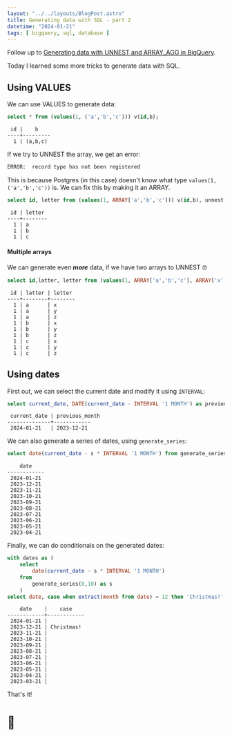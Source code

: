 ```yaml
---
layout: "../../layouts/BlogPost.astro"
title: Generating data with SQL - part 2
datetime: "2024-01-21"
tags: [ bigquery, sql, database ]
---
```


Follow up to [Generating data with UNNEST and ARRAY_AGG in BigQuery](/til/blog/2024-01-17-creating-data-with-big-query/).

Today I learned some more tricks to generate data with SQL.

## Using VALUES

We can use VALUES to generate data:

```sql
select * from (values(1, ('a','b','c'))) v(id,b);
```
```
 id |    b
----+---------
  1 | (a,b,c)
```

If we try to UNNEST the array, we get an error:


```bash
ERROR:  record type has not been registered
```

This is because Postgres (in this case) doesn't know what type `values(1, ('a','b','c'))` is. We can fix this by making it an ARRAY. 

```sql
select id, letter from (values(1, ARRAY['a','b','c'])) v(id,b), unnest(v.b) as letter;
```
```
 id | letter
----+--------
  1 | a
  1 | b
  1 | c
```

#### Multiple arrays
We can generate even _**more**_ data, if we have two arrays to UNNEST 🤓
    
```sql
select id,latter, letter from (values(1, ARRAY['a','b','c'], ARRAY['x','y','z'])) v(id,b,c), unnest(v.b) as latter, unnest(v.c) as letter;
```

```
 id | latter | letter
----+--------+--------
  1 | a      | x
  1 | a      | y
  1 | a      | z
  1 | b      | x
  1 | b      | y
  1 | b      | z
  1 | c      | x
  1 | c      | y
  1 | c      | z
```

## Using dates

First out, we can select the current date and modify it using `INTERVAL`:

```sql 
select current_date, DATE(current_date - INTERVAL '1 MONTH') as previous_month;
```
```
 current_date | previous_month
--------------+------------
 2024-01-21   | 2023-12-21
```


We can also generate a series of dates, using `generate_series`:

```sql
select date(current_date - s * INTERVAL '1 MONTH') from generate_series(0,9) as s;
```

```
    date
------------
 2024-01-21
 2023-12-21
 2023-11-21
 2023-10-21
 2023-09-21
 2023-08-21
 2023-07-21
 2023-06-21
 2023-05-21
 2023-04-21
```
    
Finally, we can do conditionals on the generated dates:

```sql
with dates as (
    select 
        date(current_date - s * INTERVAL '1 MONTH') 
    from 
        generate_series(0,10) as s
    )
select date, case when extract(month from date) = 12 then 'Christmas!' else '' end  from dates;
```

```
    date    |    case
------------+------------
 2024-01-21 |
 2023-12-21 | Christmas!
 2023-11-21 |
 2023-10-21 |
 2023-09-21 |
 2023-08-21 |
 2023-07-21 |
 2023-06-21 |
 2023-05-21 |
 2023-04-21 |
 2023-03-21 |
```

That's it!

# 🐘